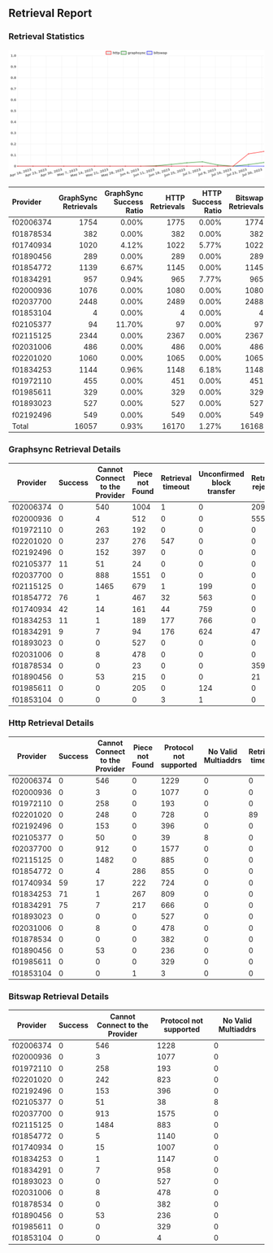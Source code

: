 ## Retrieval Report
### Retrieval Statistics
<img src="https://raw.githubusercontent.com/data-preservation-programs/filplus-checker-assets/main/filecoin-project/filecoin-plus-large-datasets/issues/1731/1690858839676.png"/>

| Provider  | GraphSync Retrievals | GraphSync Success Ratio | HTTP Retrievals | HTTP Success Ratio | Bitswap Retrievals | Bitswap Success Ratio |
| :-------- | -------------------: | ----------------------: | --------------: | -----------------: | -----------------: | --------------------: |
| f02006374 |                 1754 |                   0.00% |            1775 |              0.00% |               1774 |                 0.00% |
| f01878534 |                  382 |                   0.00% |             382 |              0.00% |                382 |                 0.00% |
| f01740934 |                 1020 |                   4.12% |            1022 |              5.77% |               1022 |                 0.00% |
| f01890456 |                  289 |                   0.00% |             289 |              0.00% |                289 |                 0.00% |
| f01854772 |                 1139 |                   6.67% |            1145 |              0.00% |               1145 |                 0.00% |
| f01834291 |                  957 |                   0.94% |             965 |              7.77% |                965 |                 0.00% |
| f02000936 |                 1076 |                   0.00% |            1080 |              0.00% |               1080 |                 0.00% |
| f02037700 |                 2448 |                   0.00% |            2489 |              0.00% |               2488 |                 0.00% |
| f01853104 |                    4 |                   0.00% |               4 |              0.00% |                  4 |                 0.00% |
| f02105377 |                   94 |                  11.70% |              97 |              0.00% |                 97 |                 0.00% |
| f02115125 |                 2344 |                   0.00% |            2367 |              0.00% |               2367 |                 0.00% |
| f02031006 |                  486 |                   0.00% |             486 |              0.00% |                486 |                 0.00% |
| f02201020 |                 1060 |                   0.00% |            1065 |              0.00% |               1065 |                 0.00% |
| f01834253 |                 1144 |                   0.96% |            1148 |              6.18% |               1148 |                 0.00% |
| f01972110 |                  455 |                   0.00% |             451 |              0.00% |                451 |                 0.00% |
| f01985611 |                  329 |                   0.00% |             329 |              0.00% |                329 |                 0.00% |
| f01893023 |                  527 |                   0.00% |             527 |              0.00% |                527 |                 0.00% |
| f02192496 |                  549 |                   0.00% |             549 |              0.00% |                549 |                 0.00% |
| Total     |                16057 |                   0.93% |           16170 |              1.27% |              16168 |                 0.00% |

### Graphsync Retrieval Details
| Provider  | Success | Cannot Connect to the Provider | Piece not Found | Retrieval timeout | Unconfirmed block transfer | Retrieval rejected | General retrieval failure | No Valid Multiaddrs |
| --------- | ------- | ------------------------------ | --------------- | ----------------- | -------------------------- | ------------------ | ------------------------- | ------------------- |
| f02006374 | 0       | 540                            | 1004            | 1                 | 0                          | 209                | 0                         | 0                   |
| f02000936 | 0       | 4                              | 512             | 0                 | 0                          | 555                | 5                         | 0                   |
| f01972110 | 0       | 263                            | 192             | 0                 | 0                          | 0                  | 0                         | 0                   |
| f02201020 | 0       | 237                            | 276             | 547               | 0                          | 0                  | 0                         | 0                   |
| f02192496 | 0       | 152                            | 397             | 0                 | 0                          | 0                  | 0                         | 0                   |
| f02105377 | 11      | 51                             | 24              | 0                 | 0                          | 0                  | 0                         | 8                   |
| f02037700 | 0       | 888                            | 1551            | 0                 | 0                          | 0                  | 9                         | 0                   |
| f02115125 | 0       | 1465                           | 679             | 1                 | 199                        | 0                  | 0                         | 0                   |
| f01854772 | 76      | 1                              | 467             | 32                | 563                        | 0                  | 0                         | 0                   |
| f01740934 | 42      | 14                             | 161             | 44                | 759                        | 0                  | 0                         | 0                   |
| f01834253 | 11      | 1                              | 189             | 177               | 766                        | 0                  | 0                         | 0                   |
| f01834291 | 9       | 7                              | 94              | 176               | 624                        | 47                 | 0                         | 0                   |
| f01893023 | 0       | 0                              | 527             | 0                 | 0                          | 0                  | 0                         | 0                   |
| f02031006 | 0       | 8                              | 478             | 0                 | 0                          | 0                  | 0                         | 0                   |
| f01878534 | 0       | 0                              | 23              | 0                 | 0                          | 359                | 0                         | 0                   |
| f01890456 | 0       | 53                             | 215             | 0                 | 0                          | 21                 | 0                         | 0                   |
| f01985611 | 0       | 0                              | 205             | 0                 | 124                        | 0                  | 0                         | 0                   |
| f01853104 | 0       | 0                              | 0               | 3                 | 1                          | 0                  | 0                         | 0                   |

### Http Retrieval Details
| Provider  | Success | Cannot Connect to the Provider | Piece not Found | Protocol not supported | No Valid Multiaddrs | Retrieval timeout |
| --------- | ------- | ------------------------------ | --------------- | ---------------------- | ------------------- | ----------------- |
| f02006374 | 0       | 546                            | 0               | 1229                   | 0                   | 0                 |
| f02000936 | 0       | 3                              | 0               | 1077                   | 0                   | 0                 |
| f01972110 | 0       | 258                            | 0               | 193                    | 0                   | 0                 |
| f02201020 | 0       | 248                            | 0               | 728                    | 0                   | 89                |
| f02192496 | 0       | 153                            | 0               | 396                    | 0                   | 0                 |
| f02105377 | 0       | 50                             | 0               | 39                     | 8                   | 0                 |
| f02037700 | 0       | 912                            | 0               | 1577                   | 0                   | 0                 |
| f02115125 | 0       | 1482                           | 0               | 885                    | 0                   | 0                 |
| f01854772 | 0       | 4                              | 286             | 855                    | 0                   | 0                 |
| f01740934 | 59      | 17                             | 222             | 724                    | 0                   | 0                 |
| f01834253 | 71      | 1                              | 267             | 809                    | 0                   | 0                 |
| f01834291 | 75      | 7                              | 217             | 666                    | 0                   | 0                 |
| f01893023 | 0       | 0                              | 0               | 527                    | 0                   | 0                 |
| f02031006 | 0       | 8                              | 0               | 478                    | 0                   | 0                 |
| f01878534 | 0       | 0                              | 0               | 382                    | 0                   | 0                 |
| f01890456 | 0       | 53                             | 0               | 236                    | 0                   | 0                 |
| f01985611 | 0       | 0                              | 0               | 329                    | 0                   | 0                 |
| f01853104 | 0       | 0                              | 1               | 3                      | 0                   | 0                 |

### Bitswap Retrieval Details
| Provider  | Success | Cannot Connect to the Provider | Protocol not supported | No Valid Multiaddrs |
| --------- | ------- | ------------------------------ | ---------------------- | ------------------- |
| f02006374 | 0       | 546                            | 1228                   | 0                   |
| f02000936 | 0       | 3                              | 1077                   | 0                   |
| f01972110 | 0       | 258                            | 193                    | 0                   |
| f02201020 | 0       | 242                            | 823                    | 0                   |
| f02192496 | 0       | 153                            | 396                    | 0                   |
| f02105377 | 0       | 51                             | 38                     | 8                   |
| f02037700 | 0       | 913                            | 1575                   | 0                   |
| f02115125 | 0       | 1484                           | 883                    | 0                   |
| f01854772 | 0       | 5                              | 1140                   | 0                   |
| f01740934 | 0       | 15                             | 1007                   | 0                   |
| f01834253 | 0       | 1                              | 1147                   | 0                   |
| f01834291 | 0       | 7                              | 958                    | 0                   |
| f01893023 | 0       | 0                              | 527                    | 0                   |
| f02031006 | 0       | 8                              | 478                    | 0                   |
| f01878534 | 0       | 0                              | 382                    | 0                   |
| f01890456 | 0       | 53                             | 236                    | 0                   |
| f01985611 | 0       | 0                              | 329                    | 0                   |
| f01853104 | 0       | 0                              | 4                      | 0                   |
